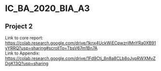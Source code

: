 # IC_BA_2020_BIA_A3
## Project 2
Link to core report: https://colab.research.google.com/drive/1knx4UckWiECpwzrjlMnYRa0XB91yYRRQ?usp=sharing#scrollTo=TbsV67m1Bn7A <br />
Link to Appendix: https://colab.research.google.com/drive/1Fd9Ctj_8n8a8CLb8oJypRWXMvZDgK13Q?usp=sharing
